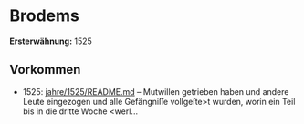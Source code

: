 # Brodems

**Ersterwähnung:** 1525

## Vorkommen
- 1525: [jahre/1525/README.md](../jahre/1525/README.md) – Mutwillen getrieben
haben und andere Leute eingezogen und alle Gefängniſſe
vollgeſte>t wurden, worin ein Teil bis in die dritte Woche
\<werl...
